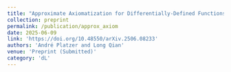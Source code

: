 ```yaml
---
title: "Approximate Axiomatization for Differentially-Defined Functions"
collection: preprint
permalink: /publication/approx_axiom
date: 2025-06-09
link: 'https://doi.org/10.48550/arXiv.2506.08233'
authors: 'André Platzer and Long Qian'
venue: 'Preprint (Submitted)'
category: 'dL'
---
```

